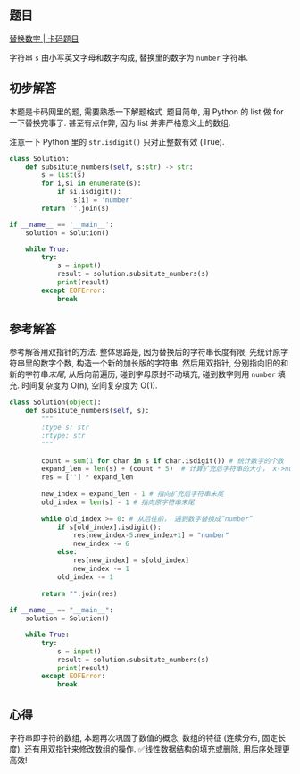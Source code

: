 ## 题目
[替换数字 | 卡码题目](https://kamacoder.com/problempage.php?pid=1064)

字符串 `s` 由小写英文字母和数字构成, 替换里的数字为 `number` 字符串.

## 初步解答
本题是卡码网里的题, 需要熟悉一下解题格式. 题目简单, 用 Python 的 list 做 for 一下替换完事了. 甚至有点作弊, 因为 list 并非严格意义上的数组.

注意一下 Python 里的 `str.isdigit()` 只对正整数有效 (True).
```python
class Solution:
    def subsitute_numbers(self, s:str) -> str:
        s = list(s)
        for i,si in enumerate(s):
            if si.isdigit():
                s[i] = 'number'
        return ''.join(s)

if __name__ == '__main__':
    solution = Solution()

    while True:
        try:
            s = input()
            result = solution.subsitute_numbers(s)
            print(result)
        except EOFError:
            break
```

## 参考解答
参考解答用双指针的方法. 整体思路是, 因为替换后的字符串长度有限, 先统计原字符串里的数字个数, 构造一个新的加长版的字符串. 然后用双指针, 分别指向旧的和新的字符串*末尾*, 从后向前遍历, 碰到字母原封不动填充, 碰到数字则用 `number` 填充. 时间复杂度为 O(n), 空间复杂度为 O(1).
```python
class Solution(object):
    def subsitute_numbers(self, s):
        """
        :type s: str
        :rtype: str
        """
        
        count = sum(1 for char in s if char.isdigit()) # 统计数字的个数
        expand_len = len(s) + (count * 5)  # 计算扩充后字符串的大小， x->number， 每有一个数字就要增加五个长度
        res = [''] * expand_len
        
        new_index = expand_len - 1 # 指向扩充后字符串末尾
        old_index = len(s) - 1 # 指向原字符串末尾
        
        while old_index >= 0: # 从后往前， 遇到数字替换成“number”
            if s[old_index].isdigit():
                res[new_index-5:new_index+1] = "number"
                new_index -= 6
            else:
                res[new_index] = s[old_index]
                new_index -= 1
            old_index -= 1
        
        return "".join(res)
        
if __name__ == "__main__":
    solution = Solution()

    while True:
        try:
            s = input()
            result = solution.subsitute_numbers(s)
            print(result)
        except EOFError:
            break
```

## 心得
字符串即字符的数组, 本题再次巩固了数值的概念, 数组的特征 (连续分布, 固定长度), 还有用双指针来修改数组的操作. ✅线性数据结构的填充或删除, 用后序处理更高效!